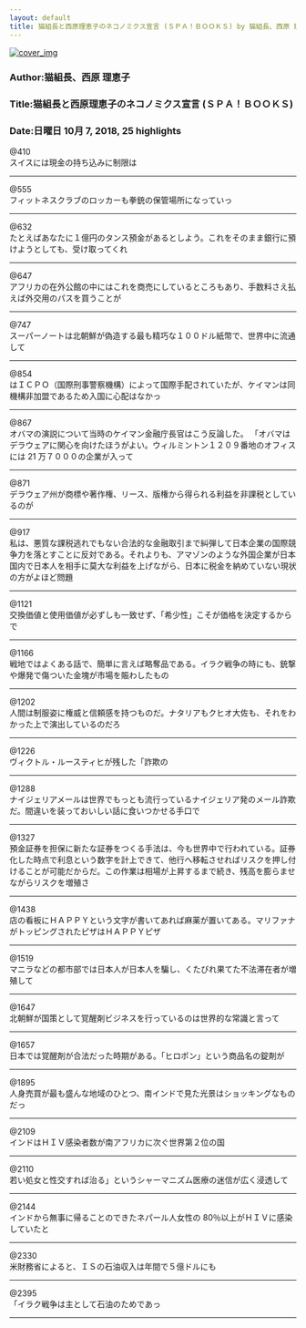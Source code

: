 ```yaml
---
layout: default
title: 猫組長と西原理恵子のネコノミクス宣言 (ＳＰＡ！ＢＯＯＫＳ) by 猫組長、西原 理恵子
---
```


[![cover_img](http://images-jp.amazon.com/images/P/B07DK5LKN3.09.MZZZZZZZ.jpg)](https://www.amazon.co.jp/dp/B07DK5LKN3)  
### Author:猫組長、西原 理恵子  
### Title:猫組長と西原理恵子のネコノミクス宣言 (ＳＰＡ！ＢＯＯＫＳ)  
### Date:日曜日 10月 7, 2018, 25 highlights
  
@410  
スイスには現金の持ち込みに制限は  
****
  
@555  
フィットネスクラブのロッカーも拳銃の保管場所になっていっ  
****
  
@632  
たとえばあなたに１億円のタンス預金があるとしよう。これをそのまま銀行に預けようとしても、受け取ってくれ  
****
  
@647  
アフリカの在外公館の中にはこれを商売にしているところもあり、手数料さえ払えば外交用のパスを買うことが  
****
  
@747  
スーパーノートは北朝鮮が偽造する最も精巧な１００ドル紙幣で、世界中に流通して  
****
  
@854  
はＩＣＰＯ（国際刑事警察機構）によって国際手配されていたが、ケイマンは同機構非加盟であるため入国に心配はなかっ  
****
  
@867  
オバマの演説について当時のケイマン金融庁長官はこう反論した。 「オバマはデラウェアに関心を向けたほうがよい。ウィルミントン１２０９番地のオフィスには 21 万７０００の企業が入って  
****
  
@871  
デラウェア州が商標や著作権、リース、版権から得られる利益を非課税としているのが  
****
  
@917  
私は、悪質な課税逃れでもない合法的な金融取引まで糾弾して日本企業の国際競争力を落とすことに反対である。それよりも、アマゾンのような外国企業が日本国内で日本人を相手に莫大な利益を上げながら、日本に税金を納めていない現状の方がよほど問題  
****
  
@1121  
交換価値と使用価値が必ずしも一致せず、「希少性」こそが価格を決定するからで  
****
  
@1166  
戦地ではよくある話で、簡単に言えば略奪品である。イラク戦争の時にも、銃撃や爆発で傷ついた金塊が市場を賑わしたもの  
****
  
@1202  
人間は制服姿に権威と信頼感を持つものだ。ナタリアもクヒオ大佐も、それをわかった上で演出しているのだろ  
****
  
@1226  
ヴィクトル・ルースティヒが残した「詐欺の  
****
  
@1288  
ナイジェリアメールは世界でもっとも流行っているナイジェリア発のメール詐欺だ。間違いを装っておいしい話に食いつかせる手口で  
****
  
@1327  
預金証券を担保に新たな証券をつくる手法は、今も世界中で行われている。証券化した時点で利息という数字を計上できて、他行へ移転させればリスクを押し付けることが可能だからだ。この作業は相場が上昇するまで続き、残高を膨らませながらリスクを増殖さ  
****
  
@1438  
店の看板にＨＡＰＰＹという文字が書いてあれば麻薬が置いてある。マリファナがトッピングされたピザはＨＡＰＰＹピザ  
****
  
@1519  
マニラなどの都市部では日本人が日本人を騙し、くたびれ果てた不法滞在者が増殖して  
****
  
@1647  
北朝鮮が国策として覚醒剤ビジネスを行っているのは世界的な常識と言って  
****
  
@1657  
日本では覚醒剤が合法だった時期がある。「ヒロポン」という商品名の錠剤が  
****
  
@1895  
人身売買が最も盛んな地域のひとつ、南インドで見た光景はショッキングなものだっ  
****
  
@2109  
インドはＨＩＶ感染者数が南アフリカに次ぐ世界第２位の国  
****
  
@2110  
若い処女と性交すれば治る」というシャーマニズム医療の迷信が広く浸透して  
****
  
@2144  
インドから無事に帰ることのできたネパール人女性の 80％以上がＨＩＶに感染していたと  
****
  
@2330  
米財務省によると、ＩＳの石油収入は年間で５億ドルにも  
****
  
@2395  
「イラク戦争は主として石油のためであっ  
****